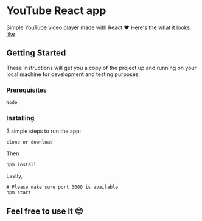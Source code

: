 # YouTube React app
Simple YouTube video player made with React :heart:
[Here's the what it looks like](https://johnleoclaudio.github.io/youtube-clone-react-app/)

## Getting Started

These instructions will get you a copy of the project up and running on your local machine for development and testing purposes.

### Prerequisites

```
Node
```

### Installing

3 simple steps to run the app:

```
clone or download
```
Then
```
npm install
```
Lastly,
```
# Please make sure port 3000 is available
npm start
```

## Feel free to use it :blush: